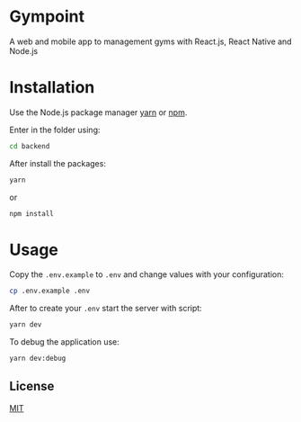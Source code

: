 # Gympoint
A web and mobile app to management gyms with React.js, React Native and Node.js  

# Installation

Use the Node.js package manager [yarn](https://github.com/yarnpkg/yarn) or [npm](https://github.com/npm/cli).

Enter in the folder using:

```bash
cd backend
```

After install the packages:

```bash
yarn
```
or
```bash
npm install
```
# Usage

Copy the ``.env.example`` to ``.env`` and change values with your configuration:

```bash
cp .env.example .env
```

After to create your ``.env`` start the server with script:

```bash
yarn dev
```

To debug the application use:

```bash
yarn dev:debug
```

## License
[MIT](https://choosealicense.com/licenses/mit/)

